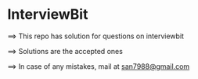 # InterviewBit

==> This repo has solution for questions on interviewbit

==> Solutions are the accepted ones

==> In case of any mistakes, mail at san7988@gmail.com
